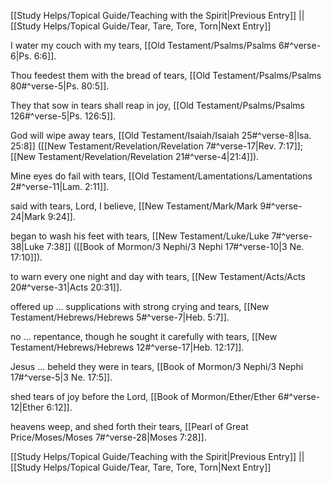 [[Study Helps/Topical Guide/Teaching with the Spirit|Previous Entry]]  ||  [[Study Helps/Topical Guide/Tear, Tare, Tore, Torn|Next Entry]]

 I water my couch with my tears, [[Old Testament/Psalms/Psalms 6#^verse-6|Ps. 6:6]].

 Thou feedest them with the bread of tears, [[Old Testament/Psalms/Psalms 80#^verse-5|Ps. 80:5]].

 They that sow in tears shall reap in joy, [[Old Testament/Psalms/Psalms 126#^verse-5|Ps. 126:5]].

 God will wipe away tears, [[Old Testament/Isaiah/Isaiah 25#^verse-8|Isa. 25:8]] ([[New Testament/Revelation/Revelation 7#^verse-17|Rev. 7:17]]; [[New Testament/Revelation/Revelation 21#^verse-4|21:4]]).

 Mine eyes do fail with tears, [[Old Testament/Lamentations/Lamentations 2#^verse-11|Lam. 2:11]].

 said with tears, Lord, I believe, [[New Testament/Mark/Mark 9#^verse-24|Mark 9:24]].

 began to wash his feet with tears, [[New Testament/Luke/Luke 7#^verse-38|Luke 7:38]] ([[Book of Mormon/3 Nephi/3 Nephi 17#^verse-10|3 Ne. 17:10]]).

 to warn every one night and day with tears, [[New Testament/Acts/Acts 20#^verse-31|Acts 20:31]].

 offered up ... supplications with strong crying and tears, [[New Testament/Hebrews/Hebrews 5#^verse-7|Heb. 5:7]].

 no ... repentance, though he sought it carefully with tears, [[New Testament/Hebrews/Hebrews 12#^verse-17|Heb. 12:17]].

 Jesus ... beheld they were in tears, [[Book of Mormon/3 Nephi/3 Nephi 17#^verse-5|3 Ne. 17:5]].

 shed tears of joy before the Lord, [[Book of Mormon/Ether/Ether 6#^verse-12|Ether 6:12]].

 heavens weep, and shed forth their tears, [[Pearl of Great Price/Moses/Moses 7#^verse-28|Moses 7:28]].

[[Study Helps/Topical Guide/Teaching with the Spirit|Previous Entry]]  ||  [[Study Helps/Topical Guide/Tear, Tare, Tore, Torn|Next Entry]]